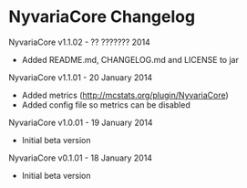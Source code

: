 NyvariaCore Changelog
=====================

NyvariaCore v1.1.02 - ?? ??????? 2014
 - Added README.md, CHANGELOG.md and LICENSE to jar

NyvariaCore v1.1.01 - 20 January 2014
 - Added metrics (http://mcstats.org/plugin/NyvariaCore)
 - Added config file so metrics can be disabled

NyvariaCore v1.0.01 - 19 January 2014
 - Initial beta version

NyvariaCore v0.1.01 - 18 January 2014
 - Initial beta version
